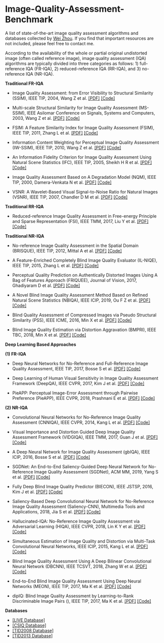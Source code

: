 # Image-Quality-Assessment-Benchmark
A list of state-of-the-art image quality assessment algorithms and databases collected by [Wei Zhou](http://home.ustc.edu.cn/~weichou). If you find that important resources are not included, please feel free to contact me.

According to the availability of the whole or partial original undistorted image (often called reference image), image quality assessment (IQA) algorithms are typically divided into three categories as follows: 1) full-reference IQA (FR-IQA), 2) reduced-reference IQA (RR-IQA), and 3) no-reference IQA (NR-IQA).

**Traditional FR-IQA**
* Image Quality Assessment: from Error Visibility to Structural Similarity (SSIM), IEEE TIP, 2004, Wang Z et al. [[PDF]](https://ece.uwaterloo.ca/~z70wang/publications/ssim.pdf) [[Code]](https://ece.uwaterloo.ca/~z70wang/research/ssim/)

* Multi-scale Structural Similarity for Image Quality Assessment (MS-SSIM), IEEE Asilomar Conference on Signals, Systems and Computers, 2003,  Wang Z et al. [[PDF]](https://ece.uwaterloo.ca/~z70wang/publications/msssim.pdf) [[Code]](https://ece.uwaterloo.ca/~z70wang/research/ssim/)

* FSIM: A Feature Similarity Index for Image Quality Assessment (FSIM), IEEE TIP, 2011,  Zhang L et al. [[PDF]](http://sse.tongji.edu.cn/linzhang/IQA/FSIM/Files/Fsim%20a%20feature%20similarity%20index%20for%20image%20quality%20assessment.pdf) [[Code]](http://sse.tongji.edu.cn/linzhang/IQA/FSIM/FSIM.htm)

* Information Content Weighting for Perceptual Image Quality Assessment (IW-SSIM), IEEE TIP, 2010,  Wang Z et al. [[PDF]](https://ece.uwaterloo.ca/~z70wang/publications/IWSSIM.pdf) [[Code]](https://ece.uwaterloo.ca/~z70wang/research/iwssim/)

* An Information Fidelity Criterion for Image Quality Assessment Using Natural Scene Statistics (IFC), IEEE TIP, 2005, Sheikh H R et al. [[PDF]](https://live.ece.utexas.edu/publications/2004/hrs_ieeetip_2004_infofidel.pdf) [[Code]](http://live.ece.utexas.edu/research/quality/ifcvec_release.zip)

* Image Quality Assessment Based on A Degradation Model (NQM), IEEE TIP, 2000, Damera-Venkata N et al. [[PDF]](https://live.ece.utexas.edu/publications.php) [[Code]](http://users.ece.utexas.edu/~bevans/papers/2000/imageQuality/index.html)

* VSNR: A Wavelet-Based Visual Signal-to-Noise Ratio for Natural Images (VSNR), IEEE TIP, 2007, Chandler D M et al. [[PDF]](https://www.researchgate.net/profile/Damon_Chandler/publication/3328654_VSNR_A_wavelet-based_Visual_Signal-to-Noise_Ratio_for_natural_images/links/56ea36d408aec8bc078178f9.pdf) [[Code]](https://github.com/sattarab/image-quality-tools/tree/master/metrix_mux/metrix/vsnr)

**Traditional RR-IQA**
* Reduced-reference Image Quality Assessment in Free-energy Principle and Sparse Representation (FSI), IEEE TMM, 2017, Liu Y et al. [[PDF]](https://kegu.netlify.com/PDF/Reduced-reference%20image%20quality%20assessment%20in%20free-energy%20principle%20and%20sparse%20representation.pdf) [[Code]](http://multimedia.sjtu.edu.cn/Assets/userfiles/sys_ea59f56d-4d4a-4775-8e55-a72700ff96de/files/FSI_pub.rar)

**Traditional NR-IQA**

* No-reference Image Quality Assessment in the Spatial Domain (BRISQUE), IEEE TIP, 2012, Mittal A et al. [[PDF]](https://live.ece.utexas.edu/publications/2012/TIP%20BRISQUE.pdf) [[Code]](https://live.ece.utexas.edu/research/Quality/index_algorithms.htm)

* A Feature-Enriched Completely Blind Image Quality Evaluator (IL-NIQE), IEEE TIP, 2015, Zhang L et al. [[PDF]](http://www4.comp.polyu.edu.hk/~cslzhang/paper/IL-NIQE.pdf) [[Code]](https://live.ece.utexas.edu/research/Quality/index_algorithms.htm)

* Perceptual Quality Prediction on Authentically Distorted Images Using A Bag of Features Approach (FRIQUEE), Journal of Vision, 2017, Ghadiyaram D et al. [[PDF]](https://live.ece.utexas.edu/publications/2016/friquee_jov.pdf) [[Code]](https://live.ece.utexas.edu/research/Quality/index_algorithms.htm)

* A Novel Blind Image Quality Assessment Method Based on Refined Natural Scene Statistics (NBIQA), IEEE ICIP, 2019, Ou F Z et al. [[PDF]](https://ieeexplore.ieee.org/document/8803047) [[Code]](https://github.com/GZHU-Image-Lab/NBIQA)

* Blind Quality Assessment of Compressed Images via Pseudo Structural Similarity (PSS), IEEE ICME, 2016, Min X et al. [[PDF]](https://kegu.netlify.com/PDF/Blind%20quality%20assessment%20of%20compressed%20images%20via%20pseudo%20structural%20similarity.pdf) [[Code]](https://drive.google.com/file/d/0BzIV-pviJ97tUnVoVFlpS1VRWFk/view)

* Blind Image Quality Estimation via Distortion Aggravation (BMPRI), IEEE TBC, 2018, Min X et al. [[PDF]](https://kegu.netlify.com/PDF/Blind%20image%20quality%20estimation%20via%20distortion%20aggravation.pdf) [[Code]](https://drive.google.com/file/d/1C_NxTLvnBOJDGhqqtixCkra0LIMP6loF/view)

**Deep Learning Based Approaches**

**(1) FR-IQA**
*  Deep Neural Networks for No-Reference and Full-Reference Image Quality Assessment, IEEE TIP, 2017, Bosse S et al. [[PDF]]() [[Code]]()

* Deep Learning of Human Visual Sensitivity in Image Quality Assessment Framework (DeepQA), IEEE CVPR, 2017, Kim J et al. [[PDF]]() [[Code]]()

* PieAPP: Perceptual Image-Error Assessment through Pairwise Preference (PieAPP), IEEE CVPR, 2018, Prashnani E et al. [[PDF]](http://openaccess.thecvf.com/content_cvpr_2018/papers/Prashnani_PieAPP_Perceptual_Image-Error_CVPR_2018_paper.pdf) [[Code]](https://github.com/prashnani/PerceptualImageError)

**(2) NR-IQA**
* Convolutional Neural Networks for No-Reference Image Quality Assessment (CNNIQA), IEEE CVPR, 2014, Kang L et al. [[PDF]]() [[Code]]()

* Visual Importance and Distortion Guided Deep Image Quality Assessment Framework (VIDGIQA), IEEE TMM, 2017, Guan J et al. [[PDF]](VIDGIQA) [[Code]]()

* A Deep Neural Network for Image Quality Assessment (gbIQA), IEEE ICIP, 2016, Bosse S et al. [[PDF]]() [[Code]]()

* SGDNet: An End-to-End Saliency-Guided Deep Neural Network for No-Reference Image Quality Assessment (SGDNet), ACM MM, 2019, Yang S et al. [[PDF]]() [[Code]]()

* Fully Deep Blind Image Quality Predictor (BIECON), IEEE JSTSP, 2016, Kim J et al. [[PDF]]() [[Code]]()

* Saliency-Based Deep Convolutional Neural Network for No-Reference Image Quality Assessment (Saliency-CNN), Multimedia Tools and Applications, 2018, Jia S et al. [[PDF]]() [[Code]]()

* Hallucinated-IQA: No-Reference Image Quality Assessment via Adversarial Learning (HIQA), IEEE CVPR, 2018, Lin K Y et al. [[PDF]]() [[Code]]()

* Simultaneous Estimation of Image Quality and Distortion via Multi-Task Convolutional Neural Networks, IEEE ICIP, 2015, Kang L et al. [[PDF]]() [[Code]]()

* Blind Image Quality Assessment Using A Deep Bilinear Convolutional Neural Network (DBCNN), IEEE TCSVT, 2018, Zhang W et al. [[PDF]]() [[Code]]()

* End-to-End Blind Image Quality Assessment Using Deep Neural Networks (MEON), IEEE TIP, 2017, Ma K et al. [[PDF]]() [[Code]]()

* dipIQ: Blind Image Quality Assessment by Learning-to-Rank Discriminable Image Pairs (), IEEE TIP, 2017, Ma K et al. [[PDF]]() [[Code]]()

**Databases**
* [[LIVE Database]](https://live.ece.utexas.edu/research/Quality/subjective.htm)
* [[CSIQ Database]](http://vision.eng.shizuoka.ac.jp/mod/page/view.php?id=23)
* [[TID2008 Database]](http://www.ponomarenko.info/tid2008.htm)
* [[TID2013 Database]](http://www.ponomarenko.info/tid2013.htm)


